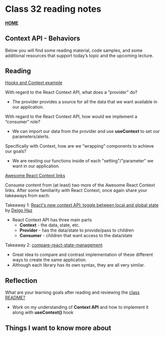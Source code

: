# Class 32 reading notes

#### [HOME](https://cesarderio.github.io/reading-notes/)

## Context API - Behaviors

Below you will find some reading material, code samples, and some additional resources that support today’s topic and the upcoming lecture.

## Reading

[Hooks and Context example](https://medium.com/swlh/snackbars-in-react-an-exercise-in-hooks-and-context-299b43fd2a2b)

With regard to the React Context API, what does a “provider” do?

- The provider provides a source for all the data that we want available in our application.

With regard to the React Context API, how would we implement a “consumer” role?

- We can import our data from the provider and use **useContext** to set our parameters/alerts.

Specifically with Context, how are we “wrapping” components to achieve our goals?

- We are nesting our functions inside of each "setting"/"parameter" we want in our application.

[Awesome React Context links](https://github.com/diegohaz/awesome-react-context)

Consume content from (at least) two more of the Awesome React Context links. After some familiarity with React Context, once again share your takeaways from each:

Takeaway 1: [React's new context API: toggle between local and global state](https://www.freecodecamp.org/news/reacts-new-context-api-how-to-toggle-between-local-and-global-state-c6ace81443d0) by [Deigo Haz](https://twitter.com/diegohaz)

- React Context API has three main parts
  - **Context** - the data, state, etc.
  - **Provider** - has the data/state to provide/pass to children
  - **Consumer** - children that want access to the data/state

Takeaway 2: [compare-react-state-management](https://github.com/robertgonzales/compare-react-state-management)

- Great idea to compare and contrast implementation of these different ways to create the same application.
- Although each library has its own syntax, they are all very similar.

## Reflection

What are your learning goals after reading and reviewing the [class README?](https://codefellows.github.io/code-401-javascript-guide/curriculum/class-32/)

- Work on my understanding of **Context API** and how to implement it along with **useContext()** hook

## Things I want to know more about
